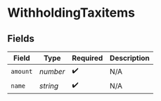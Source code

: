 # WithholdingTaxitems


## Fields

| Field              | Type               | Required           | Description        |
| ------------------ | ------------------ | ------------------ | ------------------ |
| `amount`           | *number*           | :heavy_check_mark: | N/A                |
| `name`             | *string*           | :heavy_check_mark: | N/A                |